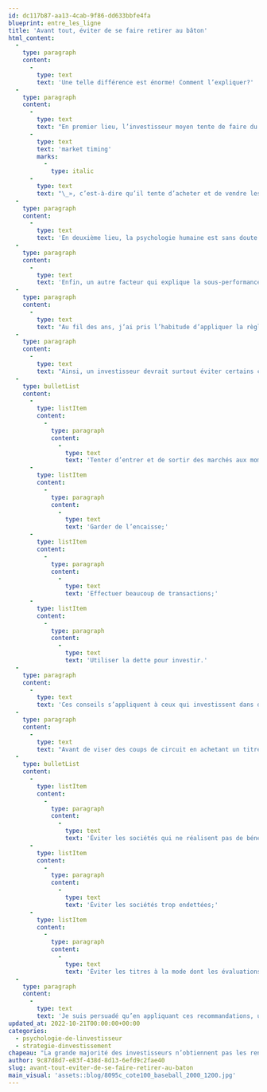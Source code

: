 ```yaml
---
id: dc117b87-aa13-4cab-9f86-dd633bbfe4fa
blueprint: entre_les_ligne
title: 'Avant tout, éviter de se faire retirer au bâton'
html_content:
  -
    type: paragraph
    content:
      -
        type: text
        text: 'Une telle différence est énorme! Comment l’expliquer?'
  -
    type: paragraph
    content:
      -
        type: text
        text: "En premier lieu, l’investisseur moyen tente de faire du «\_"
      -
        type: text
        text: 'market timing'
        marks:
          -
            type: italic
      -
        type: text
        text: "\_», c’est-à-dire qu’il tente d’acheter et de vendre les fonds d’actions aux moments opportuns. Je crois que, pour la majorité des gens, cette pratique est la meilleure façon de s’appauvrir."
  -
    type: paragraph
    content:
      -
        type: text
        text: 'En deuxième lieu, la psychologie humaine est sans doute en cause. C’est bien connu, de nombreux investisseurs paniquent lorsque les marchés s’écrasent (pensez à la crise financière de 2008-2009) et s’emballent lorsque les indices fracassent des sommets.'
  -
    type: paragraph
    content:
      -
        type: text
        text: 'Enfin, un autre facteur qui explique la sous-performance des investisseurs est leur tendance à garder trop d’encaisse dans leur portefeuille. Rappelez-vous que les indices boursiers ne contiennent pas d’encaisse! Si vous visez les rendements à long terme des marchés boursiers, vous devez être pleinement investi en tout temps.'
  -
    type: paragraph
    content:
      -
        type: text
        text: "Au fil des ans, j’ai pris l’habitude d’appliquer la règle recommandée à maintes reprises par Charlie Munger qui consiste à «\_inverser\_», soit à penser à contre-courant en retournant un problème pour l’analyser à l’envers. Au lieu de se demander ce qu’il faut faire pour améliorer ses rendements, il vaudrait mieux se demander ce qu’il importe de ne pas faire!"
  -
    type: paragraph
    content:
      -
        type: text
        text: "Ainsi, un investisseur devrait surtout éviter certains comportements particulièrement coûteux\_:"
  -
    type: bulletList
    content:
      -
        type: listItem
        content:
          -
            type: paragraph
            content:
              -
                type: text
                text: 'Tenter d’entrer et de sortir des marchés aux moments opportuns;'
      -
        type: listItem
        content:
          -
            type: paragraph
            content:
              -
                type: text
                text: 'Garder de l’encaisse;'
      -
        type: listItem
        content:
          -
            type: paragraph
            content:
              -
                type: text
                text: 'Effectuer beaucoup de transactions;'
      -
        type: listItem
        content:
          -
            type: paragraph
            content:
              -
                type: text
                text: 'Utiliser la dette pour investir.'
  -
    type: paragraph
    content:
      -
        type: text
        text: 'Ces conseils s’appliquent à ceux qui investissent dans des fonds communs ou dans les indices boursiers. Qu’en est-il des investisseurs qui achètent directement des titres boursiers?'
  -
    type: paragraph
    content:
      -
        type: text
        text: "Avant de viser des coups de circuit en achetant un titre, il faut surtout éviter les plus grands écueils\_:"
  -
    type: bulletList
    content:
      -
        type: listItem
        content:
          -
            type: paragraph
            content:
              -
                type: text
                text: 'Éviter les sociétés qui ne réalisent pas de bénéfices ou dont le modèle d’affaires n’a pas fait ses preuves. Incidemment, cela veut dire qu’un investisseur devrait rester loin des situations de revirement ou des premiers appels à l’épargne (PAPE ou IPO);'
      -
        type: listItem
        content:
          -
            type: paragraph
            content:
              -
                type: text
                text: 'Éviter les sociétés trop endettées;'
      -
        type: listItem
        content:
          -
            type: paragraph
            content:
              -
                type: text
                text: 'Éviter les titres à la mode dont les évaluations sont démesurées.'
  -
    type: paragraph
    content:
      -
        type: text
        text: 'Je suis persuadé qu’en appliquant ces recommandations, un investisseur devrait être en mesure de réaliser les rendements fort attrayants qu’offrent les marchés boursiers à long terme.'
updated_at: 2022-10-21T00:00:00+00:00
categories:
  - psychologie-de-linvestisseur
  - strategie-dinvestissement
chapeau: "La grande majorité des investisseurs n’obtiennent pas les rendements des indices boursiers à long terme. De fait, selon une étude de la firme Dalbar, l’investisseur américain moyen dans des fonds communs de placement en actions a obtenu un rendement annuel composé de 7,13\_% au cours de la période de 30 ans entre 1992 et 2021. Pour la même période, l’indice S&amp;P\_500 a obtenu un rendement de 10,65\_%."
author: 9c87d8d7-e83f-438d-8d13-6efd9c2fae40
slug: avant-tout-eviter-de-se-faire-retirer-au-baton
main_visual: 'assets::blog/8095c_cote100_baseball_2000_1200.jpg'
---
```

